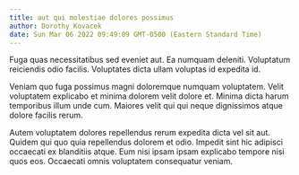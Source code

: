 ```yaml
---
title: aut qui molestiae dolores possimus
author: Dorothy Kovacek
date: Sun Mar 06 2022 09:49:09 GMT-0500 (Eastern Standard Time)
---
```

Fuga quas necessitatibus sed eveniet aut. Ea numquam deleniti. Voluptatum reiciendis odio facilis. Voluptates dicta ullam voluptas id expedita id.

 Veniam quo fuga possimus magni doloremque numquam voluptatem. Velit voluptatem explicabo et minima dolorem velit dolore et. Minima dicta harum temporibus illum unde cum. Maiores velit qui qui neque dignissimos atque dolore facilis rerum.

 Autem voluptatem dolores repellendus rerum expedita dicta vel sit aut. Quidem qui quo quia repellendus dolorem et odio. Impedit sint hic adipisci occaecati ex blanditiis atque. Eum nisi ipsam ipsam explicabo tempore nisi quos eos. Occaecati omnis voluptatem consequatur veniam.